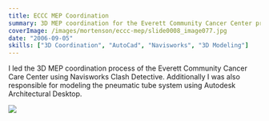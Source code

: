 ```yaml
---
title: ECCC MEP Coordination
summary: 3D MEP coordination for the Everett Community Cancer Center project
coverImage: /images/mortenson/eccc-mep/slide0008_image077.jpg
date: "2006-09-05"
skills: ["3D Coordination", "AutoCad", "Navisworks", "3D Modeling"]
---
```


I led the 3D MEP coordination process of the Everett Community Cancer Care Center using Navisworks Clash Detective. Additionally I was also responsible for modeling the pneumatic tube system using Autodesk Architectural Desktop.

![](/images/mortenson/eccc-mep/slide0008_image079.jpg)
